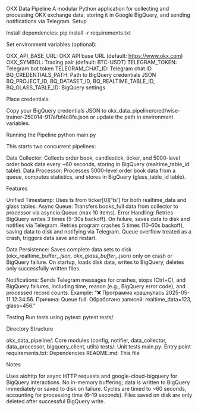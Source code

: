 OKX Data Pipeline
A modular Python application for collecting and processing OKX exchange data, storing it in Google BigQuery, and sending notifications via Telegram.
Setup

Install dependencies:
pip install -r requirements.txt


Set environment variables (optional):

OKX_API_BASE_URL: OKX API base URL (default: https://www.okx.com)
OKX_SYMBOL: Trading pair (default: BTC-USDT)
TELEGRAM_TOKEN: Telegram bot token
TELEGRAM_CHAT_ID: Telegram chat ID
BQ_CREDENTIALS_PATH: Path to BigQuery credentials JSON
BQ_PROJECT_ID, BQ_DATASET_ID, BQ_REALTIME_TABLE_ID, BQ_GLASS_TABLE_ID: BigQuery settings


Place credentials:

Copy your BigQuery credentials JSON to okx_data_pipeline/cred/wise-trainer-250014-917afbf4c8fe.json or update the path in environment variables.



Running the Pipeline
python main.py

This starts two concurrent pipelines:

Data Collector: Collects order book, candlestick, ticker, and 5000-level order book data every ~60 seconds, storing in BigQuery (realtime_table_id table).
Data Processor: Processes 5000-level order book data from a queue, computes statistics, and stores in BigQuery (glass_table_id table).

Features

Unified Timestamp: Uses ts from ticker[0]['ts'] for both realtime_data and glass tables.
Async Queue: Transfers books_full data from collector to processor via asyncio.Queue (max 10 items).
Error Handling:
Retries BigQuery writes 3 times (5–30s backoff). On failure, saves data to disk and notifies via Telegram.
Retries program crashes 5 times (10–60s backoff), saving data to disk and notifying via Telegram.
Queue overflow treated as a crash, triggers data save and restart.


Data Persistence:
Saves complete data sets to disk (okx_realtime_buffer_*.json, okx_glass_buffer_*.json) only on crash or BigQuery failure.
On startup, loads disk data, writes to BigQuery, deletes only successfully written files.


Notifications:
Sends Telegram messages for crashes, stops (Ctrl+C), and BigQuery failures, including time, reason (e.g., BigQuery error code), and processed record counts.
Example: "❌ Программа крашнулась 2025-05-11 12:34:56. Причина: Queue full. Обработано записей: realtime_data=123, glass=456."



Testing
Run tests using pytest:
pytest tests/

Directory Structure

okx_data_pipeline/: Core modules (config, notifier, data_collector, data_processor, bigquery_client, utils)
tests/: Unit tests
main.py: Entry point
requirements.txt: Dependencies
README.md: This file

Notes

Uses aiohttp for async HTTP requests and google-cloud-bigquery for BigQuery interactions.
No in-memory buffering; data is written to BigQuery immediately or saved to disk on failure.
Cycles are timed to ~60 seconds, accounting for processing time (6–19 seconds).
Files saved on disk are only deleted after successful BigQuery write.

